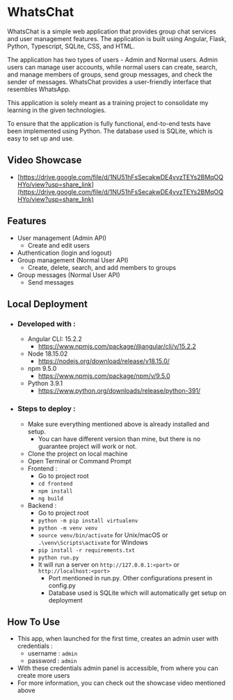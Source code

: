 # WhatsChat
WhatsChat is a simple web application that provides group chat services and user management features. The application is built using Angular, Flask, Python, Typescript, SQLite, CSS, and HTML.

The application has two types of users - Admin and Normal users. Admin users can manage user accounts, while normal users can create, search, and manage members of groups, send group messages, and check the sender of messages. WhatsChat provides a user-friendly interface that resembles WhatsApp.

This application is solely meant as a training project to consolidate my learning in the given technologies.

To ensure that the application is fully functional, end-to-end tests have been implemented using Python. The database used is SQLite, which is easy to set up and use.

## Video Showcase
- [https://drive.google.com/file/d/1NU51hFsSecakwDE4vvzTEYs2BMqOQHYo/view?usp=share_link](https://drive.google.com/file/d/1NU51hFsSecakwDE4vvzTEYs2BMqOQHYo/view?usp=share_link)

## Features
- User management (Admin API)
  - Create and edit users
- Authentication (login and logout)
- Group management (Normal User API)
  - Create, delete, search, and add members to groups
- Group messages (Normal User API)
  - Send messages

## Local Deployment

- ### Developed with :
  - Angular CLI: 15.2.2
     - https://www.npmjs.com/package/@angular/cli/v/15.2.2
  - Node 18.15.02
     - https://nodejs.org/download/release/v18.15.0/
  - npm 9.5.0
     - https://www.npmjs.com/package/npm/v/9.5.0
  - Python 3.9.1
     - https://www.python.org/downloads/release/python-391/
     
 - ### Steps to deploy :
      - Make sure everything mentioned above is already installed and setup. 
          - You can have different version than mine, but there is no guarantee project will work or not.
      - Clone the project on local machine
      - Open Terminal or Command Prompt
    - Frontend :
      - Go to project root
      - `cd frontend`
      - `npm install`
      - `ng build`
   - Backend :
      - Go to project root
      - `python -m pip install virtualenv`
      - `python -m venv venv`
      - `source venv/bin/activate` for Unix/macOS or `.\venv\Scripts\activate` for Windows
      - `pip install -r requirements.txt`
      - `python run.py`
      - It will run a server on `http://127.0.0.1:<port>` or `http://localhost:<port>`
        - Port mentioned in run.py. Other configurations present in config.py
        - Database used is SQLite which will automatically get setup on deployment

## How To Use 
  - This app, when launched for the first time, creates an admin user with credentials :
     - username : `admin`
     - password : `admin`
   - With these credentials admin panel is accessible, from where you can create more users
   - For more information, you can check out the showcase video mentioned above
